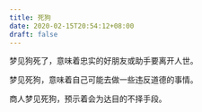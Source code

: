 ```yaml
---
title: 死狗
date: 2020-02-15T20:54:12+08:00
draft: false
---
```


梦见狗死了，意味着忠实的好朋友或助手要离开人世。

梦见死狗，意味着自己可能去做一些违反道德的事情。

商人梦见死狗，预示着会为达目的不择手段。

